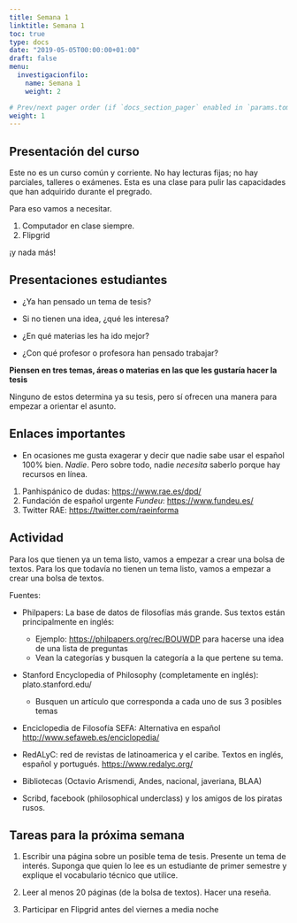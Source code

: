 ```yaml
---
title: Semana 1
linktitle: Semana 1 
toc: true
type: docs
date: "2019-05-05T00:00:00+01:00"
draft: false
menu:
  investigacionfilo:
    name: Semana 1
    weight: 2

# Prev/next pager order (if `docs_section_pager` enabled in `params.toml`)
weight: 1
---
```

 ## Presentación del curso

Este no es un curso común y corriente. No hay lecturas fijas; no hay parciales, talleres o exámenes. Esta es una clase para pulir las capacidades que han adquirido durante el pregrado. 

Para eso vamos a necesitar.

1. Computador en clase siempre. 
2. Flipgrid

¡y nada más!

## Presentaciones estudiantes

 - ¿Ya han pensado un tema de tesis?

-  Si no tienen una idea, ¿qué les interesa? 
- ¿En qué materias les ha ido mejor?
- ¿Con qué profesor o profesora han pensado trabajar?

**Piensen en tres temas, áreas o materias en las que les gustaría hacer la tesis**

Ninguno de estos determina ya su tesis, pero sí ofrecen una manera para empezar a orientar el asunto.


## Enlaces importantes

- En ocasiones me gusta exagerar y decir que nadie sabe usar el español 100% bien. *Nadie*. Pero sobre todo, nadie *necesita* saberlo porque hay recursos en línea.

1. Panhispánico de dudas:  https://www.rae.es/dpd/
2. Fundación de español urgente *Fundeu*: https://www.fundeu.es/
3. Twitter RAE: https://twitter.com/raeinforma


## Actividad

Para los que tienen ya un tema listo, vamos a empezar a crear una bolsa de textos. Para los que todavía no tienen un tema listo, vamos a empezar a crear una bolsa de textos.

Fuentes:

- Philpapers: La base de datos de filosofías más grande. Sus textos están principalmente en inglés: 
    - Ejemplo: https://philpapers.org/rec/BOUWDP para hacerse una idea de una lista de preguntas
    - Vean la categorías y busquen la categoría a la que pertene su tema.

- Stanford Encyclopedia of Philosophy (completamente en inglés): plato.stanford.edu/
    - Busquen un artículo que corresponda a cada uno de sus 3 posibles temas
- Enciclopedia de Filosofía SEFA: Alternativa en español http://www.sefaweb.es/enciclopedia/

- RedALyC: red de revistas de latinoamerica y el caribe. Textos en inglés, español y portugués. https://www.redalyc.org/

- Bibliotecas (Octavio Arismendi, Andes, nacional, javeriana, BLAA)

- Scribd, facebook (philosophical underclass) y los amigos de los piratas rusos. 

 

## Tareas para la próxima semana
1. Escribir una página sobre un posible tema de tesis. Presente un tema de interés. Suponga que quien lo lee es un estudiante de primer semestre y explique el vocabulario técnico que utilice.

2. Leer al menos 20 páginas (de la bolsa de textos). Hacer una reseña.

3. Participar en Flipgrid antes del viernes a media noche

